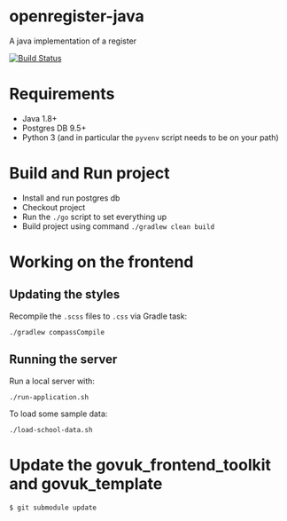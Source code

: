 # openregister-java
A java implementation of a register

[![Build Status](https://travis-ci.org/openregister/openregister-java.svg?branch=master)](https://travis-ci.org/openregister/openregister-java)

# Requirements

- Java 1.8+
- Postgres DB 9.5+
- Python 3 (and in particular the `pyvenv` script needs to be on your
  path)

# Build and Run project

- Install and run postgres db
- Checkout project
- Run the `./go` script to set everything up
- Build project using command `./gradlew clean build`

# Working on the frontend

## Updating the styles

Recompile the `.scss` files to `.css` via Gradle task:

    ./gradlew compassCompile

## Running the server

Run a local server with:

    ./run-application.sh

To load some sample data:

    ./load-school-data.sh

# Update the govuk_frontend_toolkit and govuk_template

    $ git submodule update
